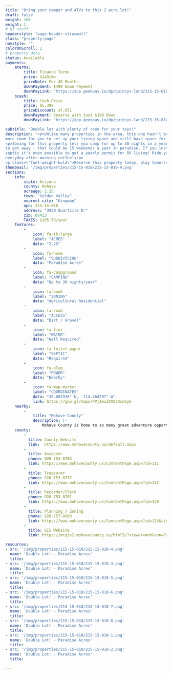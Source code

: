```yaml
---
title: "Bring your camper and ATVs to this 2 acre lot!"
draft: false
weight: 100
weight: 1
# UI stuff
headerstyle: "page-header-xtrasmall"
class: "property-page"
navstyle: ""
colorOnScroll: 1
# property data
status: Available
payments:
    aterms:
        title: Finance Terms
        price: $149/mo
        priceNote: For 48 Months
        downPayment: $499 Down Payment
        downPayLink: 'https://app.geekpay.io/dp/quincys-land/215-15-010-terms'
    bcash:
        title: Cash Price
        price: $5,399
        priceDiscount: $7,651
        downPayment: Reserve with just $199 Down
        downPayLink: 'https://app.geekpay.io/dp/quincys-land/215-15-010-cash'

subtitle: "Double lot with plenty of room for your toys!"
description: "<p>Unlike many properties in the area, this one hasn't been split! That means 
more room for you to set up your living space and still have space for horses or ATVs.</p>
<p>Zoning for this property lets you camp for up to 30 nights in a year
to get away - that could be 15 weekends a year in paradise. If you install water &
septic it's even possible to get a yearly permit for RV living! Ride your ATV
everyday after morning coffee!</p>
<p class=\"font-weight-bold\">Reserve this property today, play tomorrow!</p>"
thumbnail: '/img/properties/215-15-010/215-15-010-4.png'
sections:
    info: 
        state: Arizona
        county: Mohave
        acreage: 2.25
        town: "Golden Valley"
        nearest city: "Kingman"
        apn: 215-15-010
        address: "3930 Quartzite Dr"
        zip: 86413 
        TAXES: $105.58/year
    features:
        -
            icon: fa-th-large
            label: "ACRES"
            data: "2.25"
        -
            icon: fa-home
            label: "SUBDIVISION"
            data: "Paradise Acres"
        -
            icon: fa-campground
            label: "CAMPING"
            data: "Up to 30 nights/year"
        -
            icon: fa-book
            label: "ZONING"
            data: "Agricultural Residential"
        -
            icon: fa-road
            label: "ACCESS"
            data: "Dirt / Gravel"
        -
            icon: fa-tint
            label: "WATER"
            data: "Well Required"
        -
            icon: fa-toilet-paper
            label: "SEPTIC"
            data: "Required"
        -
            icon: fa-plug
            label: "POWER"
            data: "Nearby"
        -
            icon: fa-map-marker 
            label: "COORDINATES"
            data: "35.082936° N, -114.164707° W"
            link: https://goo.gl/maps/PVj1exZVXQ7Xcm5y6
    nearby:
        -
            title: "Mohave County"
            description: |-
                Mohave County is home to so many great adventure opportunities! You can hang out above the Grand Canyon on the Skywalk, see London Bridge or explore Parashant National Monument Park. If water is more your thing, Lake Havasu is just an hour away. 
    county:
        - 
          title: County Website
          link:	 https://www.mohavecounty.us/default.aspx
        - 
          title: Assessor
          phone: 928-753-0703
          link: https://www.mohavecounty.us/ContentPage.aspx?id=111
        - 
          title: Treasurer
          phone: 928-753-0737
          link: https://www.mohavecounty.us/ContentPage.aspx?id=132
        -
          title: Recorder/Clerk
          phone: 928-753-0701
          link: https://www.mohavecounty.us/ContentPage.aspx?id=129
        -
          title: Planning / Zoning
          phone: 928-757-0903 
          link: https://www.mohavecounty.us/ContentPage.aspx?id=124&cid=360 
        - 
          title: GIS Website
          link:	https://mcgis2.mohavecounty.us/html5/?viewer=moh&run=ParcelIDSearch&ParcelId

resources: 
- src: '/img/properties/215-15-010/215-15-010-4.png'
  name: 'Double Lot! - Paradise Acres'
  title: 
- src: '/img/properties/215-15-010/215-15-010-3.png'
  name: 'Double Lot! - Paradise Acres'
  title: 
- src: '/img/properties/215-15-010/215-15-010-5.png'
  name: 'Double Lot! - Paradise Acres'
  title: 
- src: '/img/properties/215-15-010/215-15-010-6.png'
  name: 'Double Lot! - Paradise Acres'
  title: 
- src: '/img/properties/215-15-010/215-15-010-7.png'
  name: 'Double Lot! - Paradise Acres'
  title: 
- src: '/img/properties/215-15-010/215-15-010-8.png'
  name: 'Double Lot! - Paradise Acres'
  title: 
- src: '/img/properties/215-15-010/215-15-010-1.png'
  name: 'Double Lot! - Paradise Acres'
  title: 
- src: '/img/properties/215-15-010/215-15-010-2.png'
  name: 'Double Lot! - Paradise Acres'
  title: 

---
```

